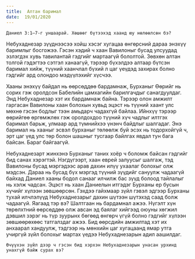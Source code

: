 ```yaml
---
title:  Алтан баримал
date:  19/01/2020
---
```


`Даниел 3:1–7-г уншаарай. Хөшөөг бүтээхэд хаанд юу нөлөөлсөн бэ?`

Небухаднезар зүүднээсээ хойш хэсэг хугацаа өнгөрсний дараа  энэхүү баримлыг босгожээ. Гэсэн хэдий ч хаан Вавилоныг бусад улсуудад эзлэгдэх  хувь тавилантай гэдгийг мартаагүй бололтой. Зөвхөн алтан толгой гэдэгтээ сэтгэл ханаагүй, тэрээр бүхэлдээ алтаар бүтсэн баримал хийж, түүний хаанчлал бүхий л цаг үеүдэд захирах болно гэдгийг ард олондоо мэдүүлэхийг хүсчээ.

Хааны энэхүү байдал нь өөрсөддөө бардамнаж, Бурханыг Өөрийг нь сорих гэж оролдсон Бабелийн цамхагийн барилгачдыг санагдуулдаг. Энд Небухаднезар хэт их бардамнаж байна. Тэрээр олон амжилт гаргасан Вавилоны хаан болохын хувьд эцэст нь түүний хаант улс мөхнө гэсэн бодлыг тээн амьдарч чадахгүй байлаа. Ийнхүү тэрээр өөрийгөө өргөмжлөх гэж оролдохдоо түүний  хүч чадлыг илтгэх баримал барьж, улмаар ард түмнийхээ үнэнч байдлыг шалгадаг. Энэ баримал нь хааныг эсвэл бурханыг төлөөлж буй эсэх нь тодорхойгүй ч, эрт цаг үед улс төр болон шашныг тусгаар байлгах явдал тун бага байсан. Бараг байгаагүй.

Небухаднезарт жинхэнэ Бурханыг таних хоёр ч боломж байсан гэдгийг бид санах хэрэгтэй. Нэгдүгээрт, хаан еврей залуусыг шалгаж, тэд Вавилоны бусад мэргэдээс арав дахин илүү ухаалаг болохыг олж мэдсэн. Дараа нь бусад бүх мэргэд түүний зүүдийг сануулж чадаагүй байхад Даниел хааны бодол санааг илчилж бас зүүд болоод тайлалыг нь хэлж чадсан. Эцэст нь хаан Даниелын итгэдэг Бурханы ер бусын хүчийг хүлээн зөвшөөрсөн. Гэхдээ гайхмаар зүйл гэвэл эдгээр Бурханы тухай илчлэлүүд Небухаднезарыг дахин шүтээн шүтэхэд саад болж чадаагүй. Яагаад тэр вэ? Шалтгаан нь бардамнал ажээ. Нүгэлт хүн төрөлхтний өөрсөддөө олж авсан эд баялаг хийгээд оюуны хөгжил дэвшил зэрэг нь түр зуурынх бөгөөд өнгөрч үгүй болно гэдгийг хүлээн зөвшөөрөхөөс татгалздаг ажээ. Бид өөрсдийн амжилтад хэт их анхаарал хандуулж, тэдгээр нь мөнхийн цаг хугацаанд ямар утга учиргүй зүйл болохыг мартах үедээ Небухаднезарын адил аашилдаг.

`Өчүүхэн зүйл дээр ч гэсэн бид хэрхэн Небухаднезарын унасан урхинд унахгүй байж сурах вэ?`